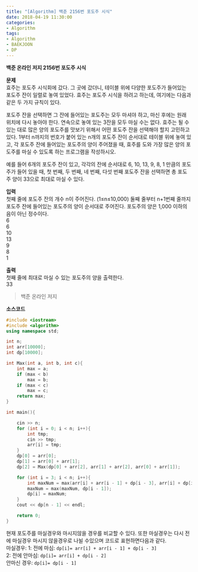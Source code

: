 ```yaml
---
title: "[Algorithm] 백준 2156번 포도주 시식"
date: 2018-04-19 11:30:00
categories:
- Algorithm
tags:
- Algorithm
- BAEKJOON
- DP
---
```

**백준 온라인 저지 2156번 포도주 시식**
<br/>

**문제**<br/>
효주는 포도주 시식회에 갔다. 그 곳에 갔더니, 테이블 위에 다양한 포도주가 들어있는 포도주 잔이 일렬로 놓여 있었다. 효주는 포도주 시식을 하려고 하는데, 여기에는 다음과 같은 두 가지 규칙이 있다.

포도주 잔을 선택하면 그 잔에 들어있는 포도주는 모두 마셔야 하고, 마신 후에는 원래 위치에 다시 놓아야 한다.
연속으로 놓여 있는 3잔을 모두 마실 수는 없다.
효주는 될 수 있는 대로 많은 양의 포도주를 맛보기 위해서 어떤 포도주 잔을 선택해야 할지 고민하고 있다. 1부터 n까지의 번호가 붙어 있는 n개의 포도주 잔이 순서대로 테이블 위에 놓여 있고, 각 포도주 잔에 들어있는 포도주의 양이 주어졌을 때, 효주를 도와 가장 많은 양의 포도주를 마실 수 있도록 하는 프로그램을 작성하시오.

예를 들어 6개의 포도주 잔이 있고, 각각의 잔에 순서대로 6, 10, 13, 9, 8, 1 만큼의 포도주가 들어 있을 때, 첫 번째, 두 번째, 네 번째, 다섯 번째 포도주 잔을 선택하면 총 포도주 양이 33으로 최대로 마실 수 있다.
<br/>

**입력**<br/>
첫째 줄에 포도주 잔의 개수 n이 주어진다. (1≤n≤10,000) 둘째 줄부터 n+1번째 줄까지 포도주 잔에 들어있는 포도주의 양이 순서대로 주어진다. 포도주의 양은 1,000 이하의 음이 아닌 정수이다.
<br/>
6<br/>
6<br/>
10<br/>
13<br/>
9<br/>
8<br/>
1<br/>

**출력**<br/>
첫째 줄에 최대로 마실 수 있는 포도주의 양을 출력한다.
<br/>
33
>백준 온라인 저지

**소스코드**
```c++
#include <iostream>
#include <algorithm>
using namespace std;

int n;
int arr[10000];
int dp[10000];

int Max(int a, int b, int c){
	int max = a;
	if (max < b)
		max = b;
	if (max < c)
		max = c;
	return max;
}

int main(){

	cin >> n;
	for (int i = 0; i < n; i++){
		int tmp;
		cin >> tmp;
		arr[i] = tmp;
	}
	dp[0] = arr[0];
	dp[1] = arr[0] + arr[1];
	dp[2] = Max(dp[0] + arr[2], arr[1] + arr[2], arr[0] + arr[1]);

	for (int i = 3; i < n; i++){
		int maxNum = max(arr[i] + arr[i - 1] + dp[i - 3], arr[i] + dp[i - 2]);
		maxNum = max(maxNum, dp[i - 1]);
		dp[i] = maxNum;
	}
	cout << dp[n - 1] << endl;

	return 0;
}
```
현재 포도주를 마실경우와 마시지않을 경우를 비교할 수 있다.
또한 마실경우는 다시 전에 마실경우 마시지 않을경우로 나뉠 수있으며 코드로 표현하면다음과 같다.
<br/>
마실경우:
1: 전에 마심: `dp[i]= arr[i] + arr[i - 1] + dp[i - 3]`<br/>
2:  전에 안마심: `dp[i]= arr[i] + dp[i - 2]`<br/>
안마신 경우: `dp[i]= dp[i - 1]`
